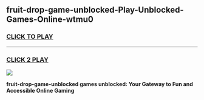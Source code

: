 
## fruit-drop-game-unblocked-Play-Unblocked-Games-Online-wtmu0
<h3>
<a href="https://premium76.site?title=fruit-drop-game-unblocked&ref=24A">CLICK TO PLAY</a></h3>
<hr>

<h3>
<a href="https://premium76.site?title=fruit-drop-game-unblocked&ref=24A">CLICK 2 PLAY</a>
  
</h3>

<a href="https://premium76.site?title=fruit-drop-game-unblocked&ref=24A"><img src="https://clearcache.store/games.png"></a>


**fruit-drop-game-unblocked games unblocked: Your Gateway to Fun and Accessible Online Gaming**
